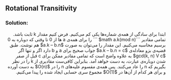 ## Rotational Transitivity

### Solution:
<div dir="rtl">
 ابتدا برای سادگی از همه‌ی شماره‌ها یکی کم می‌کنیم. فرض کنیم مقدار k ثابت باشد. تمامی مقادیر
```math
 a.k(mod n)$
 ```
را برای همه‌ی a ها از 0 تا وقتی که دوباره به 0 برسیم محاسبه می‌کنیم. این مقدار را می‌توان به صورت
$a.k – b.n$
هم نوشت. طبق قضیه‌ی بزو معادله‌ی
$a.k – b.n = c$
جواب صحیح برای a و  b دارد اگر و تنها اگر
$gcd(k, n) V c$
به علاوه واضح است که تمامی مقادیر ممکن برای c قبل از صفر شدن دوباره‌ی عبارت، به دست خواهد آمد. بنابراین کافی‌ست مقادیری از k را در نظر بگیریم که n را عاد می‌کنند. پس همه‌ی مقسوم علیه‌های n را در 
$O(n)$
 به دست آورده و برای هر کدام از آن‌ها در 
$O(1)$
 مجموع سری حسابی ایجاد شده را پیدا می‌کنیم.        
</div>
